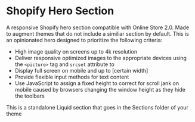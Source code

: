 # Shopify Hero Section

A responsive Shopify hero section compatible with Online Store 2.0. Made to augment themes that do not include a similiar section by default. This is an opinionated hero designed to prioritize the following criteria:

- High image quality on screens up to 4k resolution
- Deliver responsive optimized images to the appropriate devices using the `<picture>` tag and `srcset` attribute to 
- Display full screen on mobile and up to [certain width]
- Provide flexible input methods for text content
- Use JavaScript to assign a fixed height to correct for scroll jank on mobile caused by browsers changing the window height as they hide the toolbars

This is a standalone Liquid section that goes in the Sections folder of your theme
